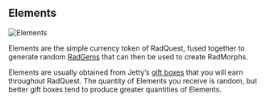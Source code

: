 ## Elements

![Elements](/quests-images/key/JettyConversation_MultipleElements.webp)

Elements are the simple currency token of RadQuest, fused together to generate random [RadGems](?glossaryAnchor=radgems) that can then be used to create RadMorphs.

Elements are usually obtained from Jetty’s [gift boxes](?glossaryAnchor=giftboxes) that you will earn throughout RadQuest. The quantity of Elements you receive is random, but better gift boxes tend to produce greater quantities of Elements.
